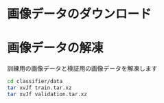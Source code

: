 # 画像データのダウンロード



# 画像データの解凍

訓練用の画像データと検証用の画像データを解凍します

```sh
cd classifier/data
tar xvJf train.tar.xz
tar xvJf validation.tar.xz
```

